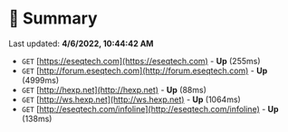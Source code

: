 # 📖 Summary
Last updated: **4/6/2022, 10:44:42 AM**

- `GET` [https://eseqtech.com](https://eseqtech.com) - **Up** (255ms)
- `GET` [http://forum.eseqtech.com](http://forum.eseqtech.com) - **Up** (4999ms)
- `GET` [http://hexp.net](http://hexp.net) - **Up** (88ms)
- `GET` [http://ws.hexp.net](http://ws.hexp.net) - **Up** (1064ms)
- `GET` [http://eseqtech.com/infoline](http://eseqtech.com/infoline) - **Up** (138ms)
